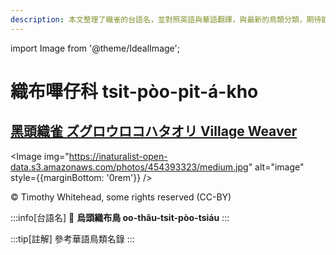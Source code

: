 ```yaml
---
description: 本文整理了織雀的台語名，並對照英語與華語翻譯，與最新的鳥類分類，期待能夠供未來的台語鳥類圖鑑當作參考
---
```


import Image from '@theme/IdealImage';

# 織布嗶仔科 tsit-pòo-pit-á-kho

## [黑頭織雀 ズグロウロコハタオリ Village Weaver](https://ebird.org/species/vilwea1)

<Image img="https://inaturalist-open-data.s3.amazonaws.com/photos/454393323/medium.jpg" alt="image" style={{marginBottom: '0rem'}} />

<div className="image-caption">
© Timothy Whitehead, some rights reserved (CC-BY)
</div>

:::info[台語名]
🎯 **烏頭織布鳥 oo-thâu-tsit-pòo-tsiáu**
:::

:::tip[註解]
參考華語鳥類名錄
:::
